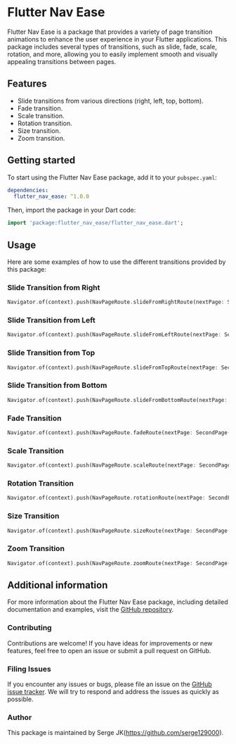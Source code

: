 # Flutter Nav Ease

Flutter Nav Ease is a package that provides a variety of page transition animations to enhance the user experience in your Flutter applications. This package includes several types of transitions, such as slide, fade, scale, rotation, and more, allowing you to easily implement smooth and visually appealing transitions between pages.

## Features

- Slide transitions from various directions (right, left, top, bottom).
- Fade transition.
- Scale transition.
- Rotation transition.
- Size transition.
- Zoom transition.

## Getting started

To start using the Flutter Nav Ease package, add it to your `pubspec.yaml`:

```yaml
dependencies:
  flutter_nav_ease: ^1.0.0
```

Then, import the package in your Dart code:

```dart
import 'package:flutter_nav_ease/flutter_nav_ease.dart';
```

## Usage

Here are some examples of how to use the different transitions provided by this package:

### Slide Transition from Right

```dart
Navigator.of(context).push(NavPageRoute.slideFromRightRoute(nextPage: SecondPage()));
```

### Slide Transition from Left

```dart
Navigator.of(context).push(NavPageRoute.slideFromLeftRoute(nextPage: SecondPage()));
```

### Slide Transition from Top

```dart
Navigator.of(context).push(NavPageRoute.slideFromTopRoute(nextPage: SecondPage()));
```

### Slide Transition from Bottom

```dart
Navigator.of(context).push(NavPageRoute.slideFromBottomRoute(nextPage: SecondPage()));
```

### Fade Transition

```dart
Navigator.of(context).push(NavPageRoute.fadeRoute(nextPage: SecondPage()));
```

### Scale Transition

```dart
Navigator.of(context).push(NavPageRoute.scaleRoute(nextPage: SecondPage()));
```

### Rotation Transition

```dart
Navigator.of(context).push(NavPageRoute.rotationRoute(nextPage: SecondPage()));
```

### Size Transition

```dart
Navigator.of(context).push(NavPageRoute.sizeRoute(nextPage: SecondPage()));
```

### Zoom Transition

```dart
Navigator.of(context).push(NavPageRoute.zoomRoute(nextPage: SecondPage()));
```

## Additional information

For more information about the Flutter Nav Ease package, including detailed documentation and examples, visit the [GitHub repository](https://github.com/your-username/flutter_nav_ease).

### Contributing

Contributions are welcome! If you have ideas for improvements or new features, feel free to open an issue or submit a pull request on GitHub.

### Filing Issues

If you encounter any issues or bugs, please file an issue on the [GitHub issue tracker](https://github.com/serge129000/flutter_nav_ease/issues). We will try to respond and address the issues as quickly as possible.

### Author

This package is maintained by Serge JK(https://github.com/serge129000).
